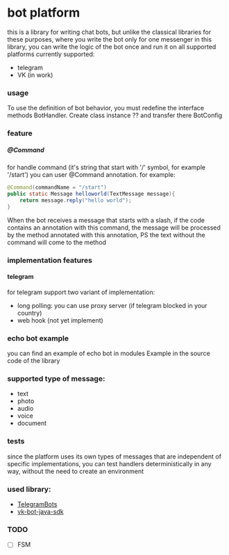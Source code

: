 # bot platform

this is a library for writing chat bots, but unlike the classical libraries
for these purposes, where you write the bot only for one messenger in this
library, you can write the logic of the bot once and run it on all 
supported platforms
currently supported:
- telegram
- VK (in work)

### usage
To use the definition of bot behavior, 
you must redefine the interface methods BotHandler. 
Create class instance ?? and transfer there BotConfig

### feature

##### @Command

for handle command
 (it's string that start with '/' symbol, for example '/start')
 you can user @Command annotation. for example:
 
```java
@Command(commandName = "/start")
public static Message helloworld(TextMessage message){
    return message.reply("hello world");
}
```
When the bot receives a message that starts with a slash, 
if the code contains an annotation with this command, 
the message will be processed by the method annotated with this annotation,
PS the text without the command will come to the method

### implementation features

#### telegram

for telegram support two variant of implementation:

- long polling: you can use proxy server (if telegram blocked in your country)
- web hook (not yet implement)

### echo bot example

you can find an example of echo bot in modules Example in the source code 
of the library

### supported type of message:
- text
- photo
- audio
- voice
- document   

### tests 

since the platform uses its own types of messages that are independent of
specific implementations, 
you can test handlers deterministically in any way, without the need to
create an environment

### used library:
- [TelegramBots](https://github.com/rubenlagus/TelegramBots)
- [vk-bot-java-sdk](https://github.com/petersamokhin/vk-bot-java-sdk)

### TODO

 - [ ] FSM
